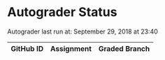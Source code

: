 # Autograder Status
Autograder last run at: September 29, 2018 at 23:40

| GitHub ID | Assignment | Graded Branch |
|-----------|------------|---------------|
